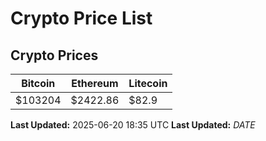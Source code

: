 # Crypto Price List

## Crypto Prices
| Bitcoin | Ethereum | Litecoin |
| ------- | -------- | -------- |
| $103204 | $2422.86 | $82.9 |
**Last Updated:** 2025-06-20 18:35 UTC
**Last Updated:** $DATE$
